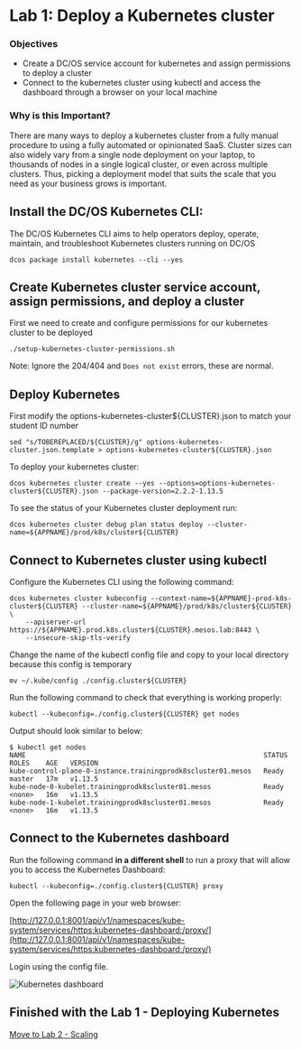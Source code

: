 # Lab 1: Deploy a Kubernetes cluster

### Objectives
- Create a DC/OS service account for kubernetes and assign permissions to deploy a cluster
- Connect to the kubernetes cluster using kubectl and access the dashboard through a browser on your local machine

### Why is this Important?
There are many ways to deploy a kubernetes cluster from a fully manual procedure to using a fully automated or opinionated SaaS. Cluster sizes can also widely vary from a single node deployment on your laptop, to thousands of nodes in a single logical cluster, or even across multiple clusters. Thus, picking a deployment model that suits the scale that you need as your business grows is important.

## Install the DC/OS Kubernetes CLI:
The DC/OS Kubernetes CLI aims to help operators deploy, operate, maintain, and troubleshoot Kubernetes clusters running on DC/OS
```
dcos package install kubernetes --cli --yes
```

## Create Kubernetes cluster service account, assign permissions, and deploy a cluster
First we need to create and configure permissions for our kubernetes cluster to be deployed
```
./setup-kubernetes-cluster-permissions.sh
```

Note: Ignore the 204/404 and `Does not exist` errors, these are normal.

## Deploy Kubernetes
First modify the options-kubernetes-cluster${CLUSTER}.json to match your student ID number
```
sed "s/TOBEREPLACED/${CLUSTER}/g" options-kubernetes-cluster.json.template > options-kubernetes-cluster${CLUSTER}.json
```

To deploy your kubernetes cluster:
```
dcos kubernetes cluster create --yes --options=options-kubernetes-cluster${CLUSTER}.json --package-version=2.2.2-1.13.5
```

To see the status of your Kubernetes cluster deployment run:
```
dcos kubernetes cluster debug plan status deploy --cluster-name=${APPNAME}/prod/k8s/cluster${CLUSTER}
```

## Connect to Kubernetes cluster using kubectl
Configure the Kubernetes CLI using the following command:
```
dcos kubernetes cluster kubeconfig --context-name=${APPNAME}-prod-k8s-cluster${CLUSTER} --cluster-name=${APPNAME}/prod/k8s/cluster${CLUSTER} \
    --apiserver-url https://${APPNAME}.prod.k8s.cluster${CLUSTER}.mesos.lab:8443 \
    --insecure-skip-tls-verify
```

Change the name of the kubectl config file and copy to your local directory because this config is temporary
```
mv ~/.kube/config ./config.cluster${CLUSTER}
```

Run the following command to check that everything is working properly:
```
kubectl --kubeconfig=./config.cluster${CLUSTER} get nodes
```

Output should look similar to below:
```
$ kubectl get nodes
NAME                                                           STATUS   ROLES    AGE   VERSION
kube-control-plane-0-instance.trainingprodk8scluster01.mesos   Ready    master   17m   v1.13.5
kube-node-0-kubelet.trainingprodk8scluster01.mesos             Ready    <none>   16m   v1.13.5
kube-node-1-kubelet.trainingprodk8scluster01.mesos             Ready    <none>   16m   v1.13.5
```

## Connect to the Kubernetes dashboard
Run the following command **in a different shell** to run a proxy that will allow you to access the Kubernetes Dashboard:

```
kubectl --kubeconfig=./config.cluster${CLUSTER} proxy
```

Open the following page in your web browser:

[http://127.0.0.1:8001/api/v1/namespaces/kube-system/services/https:kubernetes-dashboard:/proxy/](http://127.0.0.1:8001/api/v1/namespaces/kube-system/services/https:kubernetes-dashboard:/proxy/)

Login using the config file.

![Kubernetes dashboard](https://github.com/djannot/dcos-kubernetes-training/blob/master/images/lab1_1.png)

## Finished with the Lab 1 - Deploying Kubernetes

[Move to Lab 2 - Scaling](https://github.com/tbaums/dcos-kubernetes-training/blob/master/labs/linux-macOS/lab2_scaling.md)
